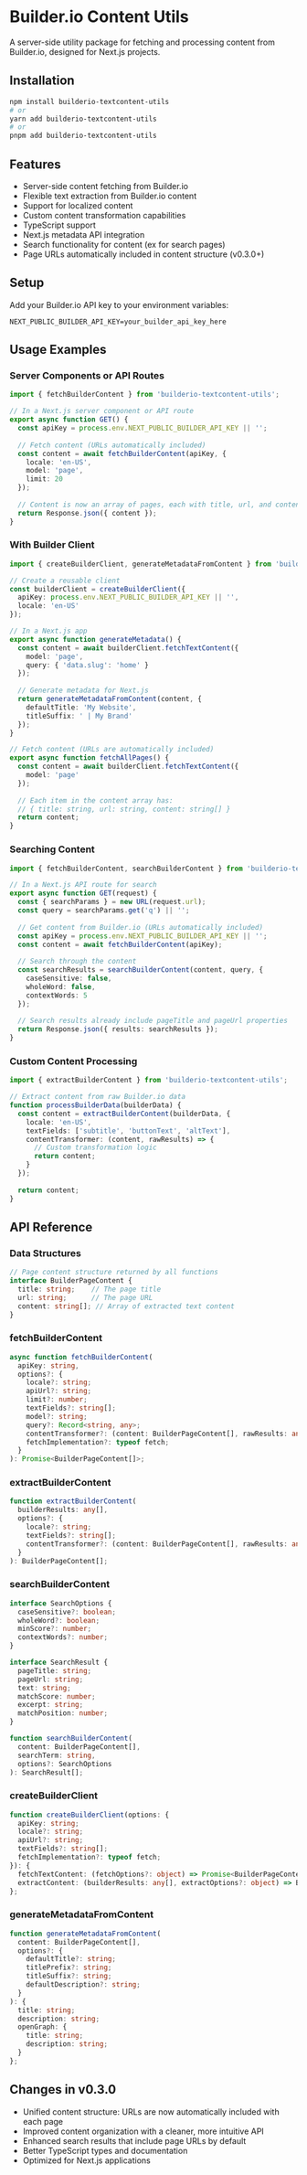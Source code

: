# Builder.io Content Utils

A server-side utility package for fetching and processing content from Builder.io, designed for Next.js projects.

## Installation

```bash
npm install builderio-textcontent-utils
# or
yarn add builderio-textcontent-utils
# or
pnpm add builderio-textcontent-utils
```

## Features

- Server-side content fetching from Builder.io 
- Flexible text extraction from Builder.io content
- Support for localized content
- Custom content transformation capabilities
- TypeScript support
- Next.js metadata API integration
- Search functionality for content (ex for search pages)
- Page URLs automatically included in content structure (v0.3.0+)

## Setup

Add your Builder.io API key to your environment variables:

```
NEXT_PUBLIC_BUILDER_API_KEY=your_builder_api_key_here
```

## Usage Examples

### Server Components or API Routes

```typescript
import { fetchBuilderContent } from 'builderio-textcontent-utils';

// In a Next.js server component or API route
export async function GET() {
  const apiKey = process.env.NEXT_PUBLIC_BUILDER_API_KEY || '';
  
  // Fetch content (URLs automatically included)
  const content = await fetchBuilderContent(apiKey, {
    locale: 'en-US',
    model: 'page',
    limit: 20
  });
  
  // Content is now an array of pages, each with title, url, and content
  return Response.json({ content });
}
```

### With Builder Client

```typescript
import { createBuilderClient, generateMetadataFromContent } from 'builderio-textcontent-utils';

// Create a reusable client
const builderClient = createBuilderClient({
  apiKey: process.env.NEXT_PUBLIC_BUILDER_API_KEY || '',
  locale: 'en-US'
});

// In a Next.js app
export async function generateMetadata() {
  const content = await builderClient.fetchTextContent({
    model: 'page',
    query: { 'data.slug': 'home' }
  });
  
  // Generate metadata for Next.js
  return generateMetadataFromContent(content, {
    defaultTitle: 'My Website',
    titleSuffix: ' | My Brand'
  });
}

// Fetch content (URLs are automatically included)
export async function fetchAllPages() {
  const content = await builderClient.fetchTextContent({
    model: 'page'
  });
  
  // Each item in the content array has:
  // { title: string, url: string, content: string[] }
  return content;
}
```

### Searching Content

```typescript
import { fetchBuilderContent, searchBuilderContent } from 'builderio-textcontent-utils';

// In a Next.js API route for search
export async function GET(request) {
  const { searchParams } = new URL(request.url);
  const query = searchParams.get('q') || '';
  
  // Get content from Builder.io (URLs automatically included)
  const apiKey = process.env.NEXT_PUBLIC_BUILDER_API_KEY || '';
  const content = await fetchBuilderContent(apiKey);
  
  // Search through the content
  const searchResults = searchBuilderContent(content, query, {
    caseSensitive: false,
    wholeWord: false,
    contextWords: 5
  });
  
  // Search results already include pageTitle and pageUrl properties
  return Response.json({ results: searchResults });
}
```

### Custom Content Processing

```typescript
import { extractBuilderContent } from 'builderio-textcontent-utils';

// Extract content from raw Builder.io data
function processBuilderData(builderData) {
  const content = extractBuilderContent(builderData, {
    locale: 'en-US',
    textFields: ['subtitle', 'buttonText', 'altText'],
    contentTransformer: (content, rawResults) => {
      // Custom transformation logic
      return content;
    }
  });
  
  return content;
}
```

## API Reference

### Data Structures

```typescript
// Page content structure returned by all functions
interface BuilderPageContent {
  title: string;    // The page title
  url: string;      // The page URL
  content: string[]; // Array of extracted text content
}
```

### fetchBuilderContent

```typescript
async function fetchBuilderContent(
  apiKey: string,
  options?: {
    locale?: string;
    apiUrl?: string;
    limit?: number;
    textFields?: string[];
    model?: string;
    query?: Record<string, any>;
    contentTransformer?: (content: BuilderPageContent[], rawResults: any[]) => BuilderPageContent[];
    fetchImplementation?: typeof fetch;
  }
): Promise<BuilderPageContent[]>;
```

### extractBuilderContent

```typescript
function extractBuilderContent(
  builderResults: any[],
  options?: {
    locale?: string;
    textFields?: string[];
    contentTransformer?: (content: BuilderPageContent[], rawResults: any[]) => BuilderPageContent[];
  }
): BuilderPageContent[];
```

### searchBuilderContent

```typescript
interface SearchOptions {
  caseSensitive?: boolean;
  wholeWord?: boolean;
  minScore?: number;
  contextWords?: number;
}

interface SearchResult {
  pageTitle: string;
  pageUrl: string;
  text: string;
  matchScore: number;
  excerpt: string;
  matchPosition: number;
}

function searchBuilderContent(
  content: BuilderPageContent[],
  searchTerm: string,
  options?: SearchOptions
): SearchResult[];
```

### createBuilderClient

```typescript
function createBuilderClient(options: {
  apiKey: string;
  locale?: string;
  apiUrl?: string;
  textFields?: string[];
  fetchImplementation?: typeof fetch;
}): {
  fetchTextContent: (fetchOptions?: object) => Promise<BuilderPageContent[]>;
  extractContent: (builderResults: any[], extractOptions?: object) => BuilderPageContent[];
};
```

### generateMetadataFromContent

```typescript
function generateMetadataFromContent(
  content: BuilderPageContent[],
  options?: {
    defaultTitle?: string;
    titlePrefix?: string;
    titleSuffix?: string;
    defaultDescription?: string;
  }
): {
  title: string;
  description: string;
  openGraph: {
    title: string;
    description: string;
  }
};
```

## Changes in v0.3.0

- Unified content structure: URLs are now automatically included with each page
- Improved content organization with a cleaner, more intuitive API
- Enhanced search results that include page URLs by default
- Better TypeScript types and documentation
- Optimized for Next.js applications